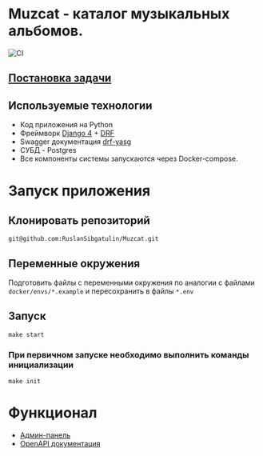 # Muzcat - каталог музыкальных альбомов.
![CI](https://github.com/RuslanSibgatulin/Muzcat/actions/workflows/test.yml/badge.svg)

## [Постановка задачи](./task.md)

## Используемые технологии
- Код приложения на Python
- Фреймворк [Django 4](https://docs.djangoproject.com/en/4.1/) + [DRF](https://www.django-rest-framework.org/#installation)
- Swagger документация [drf-yasg](https://drf-yasg.readthedocs.io/en/stable/index.html)
- СУБД - Postgres
- Все компоненты системы запускаются через Docker-compose.

# Запуск приложения
## Клонировать репозиторий
    git@github.com:RuslanSibgatulin/Muzcat.git

## Переменные окружения
Подготовить файлы с переменными окружения по аналогии с файлами `docker/envs/*.example` и пересохранить в файлы `*.env`

## Запуск
    make start

### При первичном запуске необходимо выполнить команды инициализации
    make init

# Функционал
- [Админ-панель](http://127.0.0.1/admin/)
- [OpenAPI документация](http://127.0.0.1/apidocs/)
